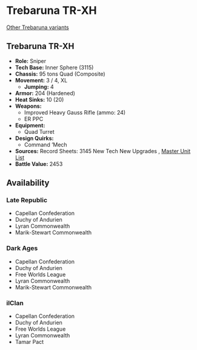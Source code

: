# Trebaruna TR-XH 

[Other Trebaruna variants](../trebaruna.md) 

## Trebaruna TR-XH 

- **Role:** Sniper 
- **Tech Base:** Inner Sphere (3115) 
- **Chassis:** 95 tons Quad (Composite) 
- **Movement:** 3 / 4, XL 
  - **Jumping:** 4 
- **Armor:** 204 (Hardened) 
- **Heat Sinks:** 10 (20) 
- **Weapons:** 
  - Improved Heavy Gauss Rifle (ammo: 24) 
  - ER PPC 
- **Equipment:** 
  - Quad Turret 
- **Design Quirks:** 
  - Command ’Mech 
- **Sources:** Record Sheets: 3145 New Tech New Upgrades , [Master Unit List](http://masterunitlist.info/Unit/Details/6834) 
- **Battle Value:** 2453 

## Availability 

### Late Republic 

- Capellan Confederation 
- Duchy of Andurien 
- Lyran Commonwealth 
- Marik-Stewart Commonwealth 

### Dark Ages 

- Capellan Confederation 
- Duchy of Andurien 
- Free Worlds League 
- Lyran Commonwealth 
- Marik-Stewart Commonwealth 

### ilClan 

- Capellan Confederation 
- Duchy of Andurien 
- Free Worlds League 
- Lyran Commonwealth 
- Tamar Pact 

